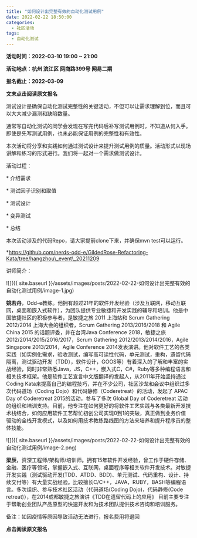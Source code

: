 ```yaml
---
title: "如何设计出完整有效的自动化测试用例"
date: 2022-02-22 18:50:00
categories:
  - 社区活动
tags:
  - 自动化测试
---
```

**活动时间：2022-03-10 19:00 ~ 21:00**

**活动地点：杭州 滨江区 网商路399号 网易二期**

**报名截止：2022-03-09**

**文末点击****阅读原文****报名**

测试设计是确保自动化测试完整性的关键活动，不但可以让需求理解到位，而且可以大大减少漏测和缺陷数量。

通常写自动化测试的同学会发现在写完代码后补写测试用例时，不知道从何入手。即使是先写测试用例，也未必能保证用例的完整性和有效性。

本次活动将分享和实践如何通过测试设计来提升测试用例的质量。活动形式以现场讲解和练习的形式进行。我们将一起对一个需求做测试设计。

活动过程：

\* 介绍需求

\* 测试因子识别和取值

\* 测试设计

\* 变异测试

\* 总结

本次活动涉及的代码Repo，请大家提前clone下来，并确保mvn test可以运行。

\*https://github.com/nerds-odd-e/GildedRose-Refactoring-Kata/tree/hangzhou\_event\_20211209

讲师简介：

![]({{ site.baseurl }}/assets/images/posts/2022-02-22-如何设计出完整有效的自动化测试用例/image-1.jpg)

**姚若舟**，Odd-e教练。他拥有超过21年的软件开发经验（涉及互联网，移动互联网，桌面和嵌入式软件），为团队提供专业敏捷和开发实践的辅导和培训。他是中国敏捷社区的积极参与者，是敏捷之旅 2011 上海站和 Scrum Gathering 2012/2014 上海大会的组织者，Scrum Gathering 2013/2016/2018 和 Agile China 2015 的话题评委，并在台湾Java Conference 2018，敏捷之旅 2012/2014/2015/2016/2017，Scrum Gathering 2012/2013/2014/2016，Agile Singapore 2013/2014，Agile Conference 2014发表演讲。他对软件工艺的各类实践（如实例化需求，验收测试，编写高可读性代码，单元测试，重构，遗留代码隔离，测试驱动开发（TDD），软件设计，GOOS等）有着深入的了解和丰富的实战经验，同时非常熟悉Java，JS，C++，嵌入式C，C#，Ruby等多种编程语言和相关技术框架。他是软件工艺宣言中文版翻译的发起人，从2011年开始坚持通过Coding Kata来提高自己的编程技巧，并在不少公司，社区沙龙和会议中组织过多次代码道场（Coding Dojo）和代码静修（Coderetreat）的活动，发起了 APAC Day of Coderetreat 2015的活动，参与了多次 Global Day of Coderetreat 活动的组织和培训支持。目前，他专注在如何更好的将软件工艺实践与各类最新开发技术栈结合，如何应用软件工艺帮忙初创公司实现0到1的突破，真正做到业务价值驱动的全栈开发模式，以及如何用技术教练路线图的方法来培养和提升程序员的整体技能。

![]({{ site.baseurl }}/assets/images/posts/2022-02-22-如何设计出完整有效的自动化测试用例/image-2.png)

**梁辰**，资深工程师/架构师/培训师。拥有15年软件开发经验，曾工作于硬件存储、金融、医疗等领域，掌握嵌入式、互联网，桌面程序等相关软件开发技术。对敏捷开发实践（测试驱动开发(TDD、ATDD、BDD)、单元测试、代码重构、设计、持续交付等）有大量实战经验。比较擅长C/C++，JAVA，RUBY，BASH等编程语言。多次组织、参与技术社区活动（代码道场(Coding Dojo)，代码静修(Code retreat)），在2014成都敏捷之旅演讲《TDD在遗留代码上的应用》 目前主要专注于帮助创业团队产品原型的快速开发和为技术团队提供技术咨询和培训服务。

备注：如因疫情等原因导致活动无法进行，报名费用将退回

**点击****阅读原文****报名**